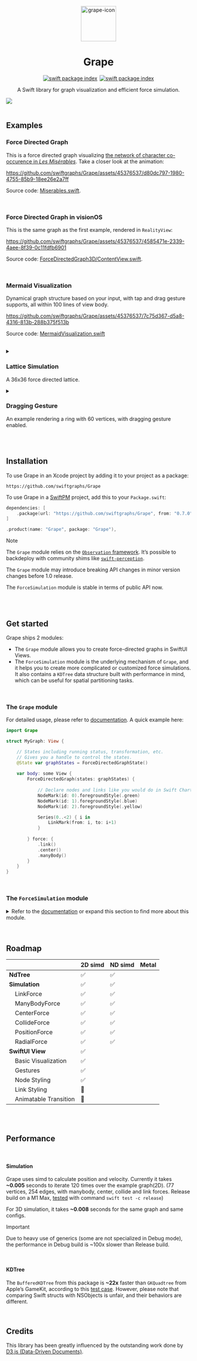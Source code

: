 <div align="center">
  <img alt="grape-icon" src="https://github.com/swiftgraphs/Grape/assets/45376537/4ab08ea1-22e6-4fe8-ab2b-99ae325b46a6" height="96">
  <h1 align="center">Grape</h1>

</div>

<p align="center">
  <a href="https://swiftpackageindex.com/swiftgraphs/Grape"><img src="https://img.shields.io/endpoint?color=FA7343&url=https://swiftpackageindex.com/api/packages/swiftgraphs/Grape/badge?type=platforms" alt="swift package index"></a>&thinsp;
  <a href="https://swiftpackageindex.com/swiftgraphs/Grape"><img src="https://img.shields.io/endpoint?color=FA7343&url=https://swiftpackageindex.com/api/packages/swiftgraphs/Grape/badge?type=swift-versions" alt="swift package index"></a>
</p>

<p align="center">A Swift library for graph visualization and efficient force simulation.</p>
  
<picture alt="example of grape">
  <source srcset="https://github.com/swiftgraphs/Grape/assets/45376537/6703480d-5737-4a8e-bc08-92d8676456da" media="(prefers-color-scheme: dark)">
  <source srcset="https://github.com/swiftgraphs/Grape/assets/45376537/22988cfb-8e01-49b7-a55b-b476fcd9de7c" media="(prefers-color-scheme: light)">
  <img src="https://github.com/swiftgraphs/Grape/assets/45376537/22988cfb-8e01-49b7-a55b-b476fcd9de7c">
</picture>

<br/>
<br/>

## Examples

### Force Directed Graph
This is a force directed graph visualizing [the network of character co-occurence in _Les Misérables_](https://observablehq.com/@d3/force-directed-graph-component). Take a closer look at the animation:



https://github.com/swiftgraphs/Grape/assets/45376537/d80dc797-1980-4755-85b9-18ee26e2a7ff



Source code: [Miserables.swift](https://github.com/swiftgraphs/Grape/blob/main/Examples/ForceDirectedGraphExample/ForceDirectedGraphExample/Miserables.swift). 



<br/>

### Force Directed Graph in visionOS

This is the same graph as the first example, rendered in `RealityView`:



https://github.com/swiftgraphs/Grape/assets/45376537/4585471e-2339-4aee-8f39-0c11fdfb6901



Source code: [ForceDirectedGraph3D/ContentView.swift](https://github.com/swiftgraphs/Grape/blob/main/Examples/ForceDirectedGraph3D/ForceDirectedGraph3D/ContentView.swift).


<br/>


### Mermaid Visualization

Dynamical graph structure based on your input, with tap and drag gesture supports, all within 100 lines of view body.

https://github.com/swiftgraphs/Grape/assets/45376537/7c75d367-d5a8-4316-813b-288b375f513b



Source code: [MermaidVisualization.swift](https://github.com/swiftgraphs/Grape/blob/main/Examples/ForceDirectedGraphExample/ForceDirectedGraphExample/MermaidVisualization.swift)

<br/>

<details>
  <summary>
    
### Lattice Simulation

A 36x36 force directed lattice.

</summary>

https://github.com/swiftgraphs/Grape/assets/45376537/5b76fddc-dd5c-4d35-bced-29c01269dd2b

Source code: [Lattice.swift](https://github.com/swiftgraphs/Grape/blob/main/Examples/ForceDirectedGraphExample/ForceDirectedGraphExample/Lattice.swift)

</details>

<details>
  <summary>

### Dragging Gesture

An example rendering a ring with 60 vertices, with dragging gesture enabled.

</summary>

https://github.com/swiftgraphs/Grape/assets/45376537/73213e7f-73ee-44f3-9b3e-7e58355045d2

Source code: [MyRing.swift](https://github.com/swiftgraphs/Grape/blob/main/Examples/ForceDirectedGraphExample/ForceDirectedGraphExample/MyRing.swift)
</details>

<br/>

<br/>


## Installation

To use Grape in an Xcode project by adding it to your project as a package:

```
https://github.com/swiftgraphs/Grape
```

To use Grape in a [SwiftPM](https://swift.org/package-manager/) project, add this to your `Package.swift`:

``` swift
dependencies: [
    .package(url: "https://github.com/swiftgraphs/Grape", from: "0.7.0")
]
```

```swift
.product(name: "Grape", package: "Grape"),
```

> [!NOTE]
> The `Grape` module relies on the [`Observation` framework](https://developer.apple.com/documentation/observation). It’s possible to backdeploy with community shims like [`swift-perception`](https://github.com/pointfreeco/swift-perception).
> 
> The `Grape` module may introduce breaking API changes in minor version changes before 1.0 release.
>
> The `ForceSimulation` module is stable in terms of public API now.

<br/>

<br/>

## Get started

Grape ships 2 modules:

- The `Grape` module allows you to create force-directed graphs in SwiftUI Views.
- The `ForceSimulation` module is the underlying mechanism of `Grape`, and it helps you to create more complicated or customized force simulations. It also contains a `KDTree` data structure built with performance in mind, which can be useful for spatial partitioning tasks.


<br/>

### The `Grape` module


For detailed usage, please refer to [documentation](https://swiftgraphs.github.io/Grape/Grape/documentation/grape). A quick example here:

```swift
import Grape

struct MyGraph: View {

    // States including running status, transformation, etc.
    // Gives you a handle to control the states.
    @State var graphStates = ForceDirectedGraphState() 
    
    var body: some View {
        ForceDirectedGraph(states: graphStates) {
            
            // Declare nodes and links like you would do in Swift Charts.
            NodeMark(id: 0).foregroundStyle(.green)
            NodeMark(id: 1).foregroundStyle(.blue)
            NodeMark(id: 2).foregroundStyle(.yellow)

            Series(0..<2) { i in
                LinkMark(from: i, to: i+1)
            }
            
        } force: {
            .link()
            .center()
            .manyBody()
        }
    }
}
```



<br/>


### The `ForceSimulation` module
<details>
  <summary>Refer to the <a href="https://swiftgraphs.github.io/Grape/ForceSimulation/documentation/forcesimulation/">documentation</a> or expand this section to find more about this module.
  </summary>

`ForceSimulation` module mainly contains 3 concepts, `Kinetics`, `ForceProtocol` and `Simulation`.

<p align="center">
  <img src="https://raw.githubusercontent.com/li3zhen1/Grape/main/Assets/SimulationDiagram.svg" alt="A diagram showing the relationships of `Kinetics`, `ForceProtocol` and `Simulation`. A `Simulation` contains a `Kinetics` and a `ForceProtocol`.">
</p>

  
- `Kinetics` describes all kinetic states of your system, i.e. position, velocity, link connections, and the variable `alpha` that describes how "active" your system is.
- Forces are any types that conforms to `ForceProtocol`. This module provides most of the forces you will use in force directed graphs. And you can also create your own forces. They should be responsible for 2 tasks:
    - `bindKinetics(_ kinetics: Kinetics<Vector>)`: binding to a `Kinetics`. In most cases the force should keep a reference of the `Kinetics` so they know what to mutate when `apply` is called.
    - `apply()`: Mutating the states of `Kinetics`. For example, a gravity force should add velocities on each node in this function.
- `Simulation` is a shell class you interact with, which enables you to create any dimensional simulation with velocity Verlet integration. It manages a `Kinetics` and a force conforming to `ForceProtocol`. Since `Simulation` only stores one force, you are responsible for compositing multiple forces into one.
- Another data structure `KDTree` is used to accelerate the force simulation with [Barnes-Hut Approximation](https://jheer.github.io/barnes-hut/).

<br/>

The basic concepts of simulations and forces can be found here: [Force simulations - D3](https://d3js.org/d3-force/simulation). You can simply create simulations by using `Simulation` like this:

```swift
import simd
import ForceSimulation

// assuming you’re simulating 4 nodes
let nodeCount = 4


// Connect them
let links = [(0, 1), (1, 2), (2, 3), (3, 0)] 

/// Create a 2D force composited with 4 primitive forces.
let myForce = SealedForce2D {
    // Forces are namespaced under `Kinetics<Vector>`
    // here we only use `Kinetics<SIMD2<Double>>`, i.e. `Kinetics2D`
    Kinetics2D.ManyBodyForce(strength: -30)
    Kinetics2D.LinkForce(
        stiffness: .weightedByDegree(k: { _, _ in 1.0 }),
        originalLength: .constant(35)
    )
    Kinetics2D.CenterForce(center: .zero, strength: 1)
    Kinetics2D.CollideForce(radius: .constant(3))
}

/// Create a simulation, the dimension is inferred from the force.
let mySimulation = Simulation(
    nodeCount: nodeCount,
    links: links.map { EdgeID(source: $0.0, target: $0.1) },
    forceField: myForce
) 

/// Force is ready to start! run `tick` to iterate the simulation.

for mySimulation in 0..<120 {
    mySimulation.tick()
    let positions = mySimulation.kinetics.position.asArray()
    /// Do something with the positions.
}

```

See [Example](https://github.com/swiftgraphs/Grape/tree/main/Examples/ForceDirectedGraphExample) for more details. 

</details>



<br/>

<br/>


## Roadmap

|   | 2D simd | ND simd | Metal |
| --- | --- | --- | --- |
| **NdTree** | ✅ | ✅ |  |
| **Simulation** | ✅ | ✅ |  |
| &emsp;LinkForce | ✅ | ✅ |  |
| &emsp;ManyBodyForce | ✅ | ✅ |  |
| &emsp;CenterForce | ✅ | ✅ |  |
| &emsp;CollideForce | ✅ | ✅ |  |
| &emsp;PositionForce | ✅ | ✅ |  |
| &emsp;RadialForce | ✅ | ✅ |  |
| **SwiftUI View** | ✅ |  |  |
| &emsp;Basic Visualization | ✅ |  |  |
| &emsp;Gestures | ✅ |  |  |
| &emsp;Node Styling | ✅ |  |  |
| &emsp;Link Styling | 🚧 |  |  |
| &emsp;Animatable Transition | 🚧 |  |  |

<br/>

<br/>

## Performance

<br/>

#### Simulation

Grape uses simd to calculate position and velocity. Currently it takes **~0.005** seconds to iterate 120 times over the example graph(2D). (77 vertices, 254 edges, with manybody, center, collide and link forces. Release build on a M1 Max, [tested](https://github.com/swiftgraphs/Grape/blob/main/Tests/ForceSimulationTests/MiserableGraphTest.swift) with command `swift test -c release`)

For 3D simulation, it takes **~0.008** seconds for the same graph and same configs.

> [!IMPORTANT]
> Due to heavy use of generics (some are not specialized in Debug mode), the performance in Debug build is ~100x slower than Release build. 

<br/>

#### KDTree
The `BufferedKDTree` from this package is **~22x** faster than `GKQuadtree` from Apple’s GameKit, according to this [test case](https://github.com/swiftgraphs/Grape/blob/main/Tests/ForceSimulationTests/GKTreeCompareTest.swift). However, please note that comparing Swift structs with NSObjects is unfair, and their behaviors are different.


<br/>

## Credits

This library has been greatly influenced by the outstanding work done by [D3.js (Data-Driven Documents)](https://d3js.org).
